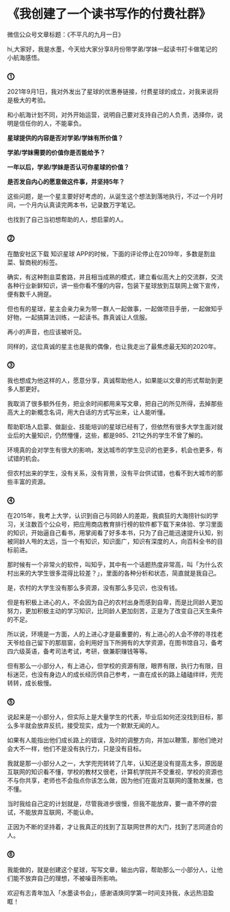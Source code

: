 # 《我创建了一个读书写作的付费社群》

微信公众号文章标题：《不平凡的九月一日》

hi,大家好，我是水墨，今天给大家分享8月份带学弟/学妹一起读书打卡做笔记的小航海感悟。

### ⓵

2021年9月1日，我对外发出了星球的优惠券链接，付费星球的成立，对我来说将是极大的考验。

和小航海计划不同，对外开始运营，说明自己要对支持自己的人负责，选择你，说明是信任你的人，不能辜负。

**星球提供的内容是否对学弟/学妹有所价值？**

**学弟/学妹需要的价值你是否能给予？**

**一年以后，学弟/学妹是否认可你星球的价值？**

**是否发自内心的愿意做这件事，并坚持5年？**

这些问题，是一个星主要好好考虑的，从诞生这个想法到落地执行，不过一个月时间，一个月内认真读完两本书，记录数万字笔记。

也找到了自己当初想帮助的人，想启蒙的人。

### ⓶

在酷安社区下载 知识星球 APP的时候，下面的评论停止在2019年，多数是割韭菜、智商税的标签。

确实，有这种割韭菜套路，并且相当成熟的模式，建立看似高大上的交流群，交流各种行业新鲜知识，讲一些你看不懂的内容，包装下星球放到互联网上做下宣传，便有数千人拥趸。

但也有的星球，星主会亲力亲为带一群人一起做事，一起做项目手册，一起做知乎好物，一起搞算法训练，一起读书。靠真诚让人信服。

再小的声音，也应该被听见。

同样的，这位真诚的星主也是我的偶像，也让我走出了最焦虑最无知的2020年。

### ⓷

我也想成为他这样的人，愿意分享，真诚帮助他人，如果能以文章的形式帮助到更多人那更好。

我取消了很多额外任务，把业余时间都用来写文章，把自己的所见所得，去掉那些高大上的新概念名词，用大白话的方式写出来，让人能听懂。

帮助职场人启蒙、做副业、技能培训的星球已经有了，但依然有很多大学生面对就业后的大量知识，仍然懵懂，这些，都是985、211之外的学生不曾了解的。

环境真的会对学生有很大的影响，发达城市的学生见识的也更多，机会也更多，有试错的机会。

但农村出来的学生，没有关系，没有背景，没有平台供试错，也看不到大城市的那些丰富的资源。

### ⓸

在2015年，我考上大学，认识到自己与同龄人的差距，我疯狂的大海捞针似的学习，关注数百个公众号，把应用商店教育排行榜的软件都下载下来体验、学习里面的知识，开始逼自己看书，用掌阅看了好多本书，只为了自己能迅速提升认知，别被同龄人甩的太远，当一个有知识，知识面广，知识有深度的人，向百科全书的目标前进。

那时候有一个非常火的软件，叫知乎，其中有一个话题热度非常高，叫「为什么农村出来的大学生很多混得比较差？」，里面的各种分析和状态，简直就是我自己。

是，农村的大学生没有那么多资源，没有那么多见识，也没有钱。

但是有积极上进心的人，不会因为自己的农村出身而感到自卑，而是比同龄人更加努力，更加积极主动的学习知识，比同龄人更加刻苦，正是为了改变自己天生条件的不足。

所以说，环境是一方面，人的上进心才是最重要的，有上进心的人会不停的寻找老天爷给自己留下的那扇窗，会利用好当下所拥有的大学资源，在图书馆自习，备考四六级英语，备考司法考试，考研，做兼职赚钱等等。

但有那么一小部分人，有上进心，但学校的资源有限，眼界有限，执行力有限，目标迷茫，也没有身边人的成长经历供自己参考，一直在成长的路上磕磕绊绊，兜兜转转，成长极慢。

### ⓹

说起来是一小部分人，但实际上是大量学生的代表，毕业后如何还没找到目标，那么多半就会放弃反抗，接受现实，成为一个默默无闻的人。

如果有人能指出他们成长路上的错误，及时的调整方向，并加以鞭策，那他们绝对会大不一样，他们不是没有执行力，只是没有目标。

我就是那一小部分人之一，大学兜兜转转了几年，认知还是没有提高太多，原因是互联网的知识看不懂，学校的教材又很老，计算机学院并不受重视，学校的资源也不与你共享，老师也不会指点你该怎么做，因为他们在面对互联网的蓬勃发展，也不懂。

当时我给自己定的计划就是，尽管我进步很慢，但我不能放弃，要一直不停的尝试，不能放弃互联网，不能认命。

正因为不断的坚持着，才让我真正的找到了互联网世界的大门，找到了志同道合的人。

### ⓺

我能做的，就是创建这个星球，写写文章，输出内容，帮助那么一小部分人，让他们能不放弃自己的理想，不被噪音所影响。

欢迎有志青年加入「水墨读书会」，感谢语焕同学第一时间支持我，永远热泪盈眶！
